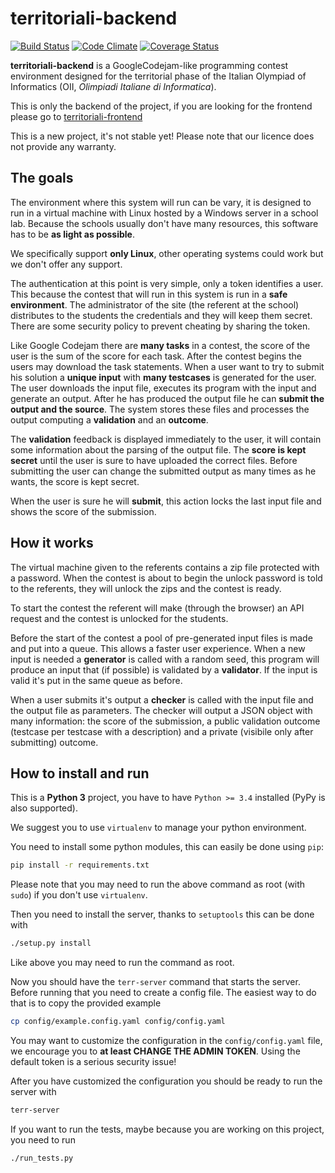 # territoriali-backend
[![Build Status](https://travis-ci.org/algorithm-ninja/territoriali-backend.svg?branch=master)](https://travis-ci.org/algorithm-ninja/territoriali-backend)
[![Code Climate](https://codeclimate.com/github/algorithm-ninja/territoriali-backend/badges/gpa.svg)](https://codeclimate.com/github/algorithm-ninja/territoriali-backend)
[![Coverage Status](https://coveralls.io/repos/github/algorithm-ninja/territoriali-backend/badge.svg?branch=master)](https://coveralls.io/github/algorithm-ninja/territoriali-backend?branch=master)

**territoriali-backend** is a GoogleCodejam-like programming contest environment designed for the territorial phase of
the Italian Olympiad of Informatics (OII, _Olimpiadi Italiane di Informatica_).

This is only the backend of the project, if you are looking for the frontend please go to
[territoriali-frontend](https://github.com/algorithm-ninja/territoriali-frontend)

This is a new project, it's not stable yet! Please note that our licence does not provide any warranty.

## The goals

The environment where this system will run can be vary, it is designed to run in a virtual machine with Linux hosted by
a Windows server in a school lab. Because the schools usually don't have many resources, this software has to be **as
light as possible**.

We specifically support **only Linux**, other operating systems could work but we don't offer any support. 

The authentication at this point is very simple, only a token identifies a user. This because the contest that will run
in this system is run in a **safe environment**. The administrator of the site (the referent at the school) distributes
to the students the credentials and they will keep them secret. There are some security policy to prevent cheating by
sharing the token.

Like Google Codejam there are **many tasks** in a contest, the score of the user is the sum of the score for each task.
After the contest begins the users may download the task statements. When a user want to try to submit his solution a
**unique input** with **many testcases** is generated for the user. The user downloads the input file, executes its
program with the input and generate an output. After he has produced the output file he can **submit the output and the
source**. The system stores these files and processes the output computing a **validation** and an **outcome**.

The **validation** feedback is displayed immediately to the user, it will contain some information about the parsing of
the output file. The **score is kept secret** until the user is sure to have uploaded the correct files. Before
submitting the user can change the submitted output as many times as he wants, the score is kept secret.

When the user is sure he will **submit**, this action locks the last input file and shows the score of the submission.


## How it works

The virtual machine given to the referents contains a zip file protected with a password. When the contest is about to
begin the unlock password is told to the referents, they will unlock the zips and the contest is ready.

To start the contest the referent will make (through the browser) an API request and the contest is unlocked for the
students.

Before the start of the contest a pool of pre-generated input files is made and put into a queue. This allows a faster
user experience. When a new input is needed a **generator** is called with a random seed, this program will produce an
input that (if possible) is validated by a **validator**. If the input is valid it's put in the same queue as before.

When a user submits it's output a **checker** is called with the input file and the output file as parameters. The
checker will output a JSON object with many information: the score of the submission, a public validation outcome
(testcase per testcase with a description) and a private (visibile only after submitting) outcome.


## How to install and run

This is a **Python 3** project, you have to have `Python >= 3.4` installed (PyPy is also supported).

We suggest you to use `virtualenv` to manage your python environment.

You need to install some python modules, this can easily be done using `pip`:
```bash
pip install -r requirements.txt
```
Please note that you may need to run the above command as root (with `sudo`) if you don't use `virtualenv`.

Then you need to install the server, thanks to `setuptools` this can be done with
```bash
./setup.py install
```
Like above you may need to run the command as root.

Now you should have the `terr-server` command that starts the server. Before running that you need to create a config
file. The easiest way to do that is to copy the provided example
```bash
cp config/example.config.yaml config/config.yaml
```
You may want to customize the configuration in the `config/config.yaml` file, we encourage you to **at least CHANGE THE
ADMIN TOKEN**. Using the default token is a serious security issue!

After you have customized the configuration you should be ready to run the server with
```bash
terr-server
```

If you want to run the tests, maybe because you are working on this project, you need to run
```bash
./run_tests.py
```
